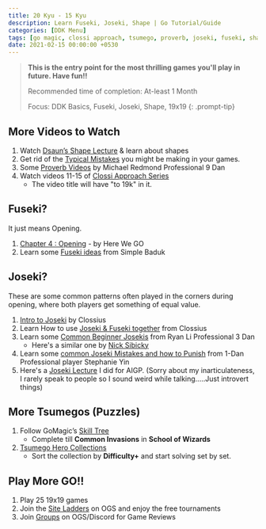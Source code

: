 ```yaml
---
title: 20 Kyu - 15 Kyu
description: Learn Fuseki, Joseki, Shape | Go Tutorial/Guide
categories: [DDK Menu]
tags: [go magic, clossi approach, tsumego, proverb, joseki, fuseki, shape, 19x19]
date: 2021-02-15 00:00:00 +0530
---
```


> **This is the entry point for the most thrilling games you'll play in future. Have fun!!**
>
> Recommended time of completion: At-least 1 Month
>
> Focus: DDK Basics, Fuseki, Joseki, Shape, 19x19
{: .prompt-tip}

## More Videos to Watch

1. Watch <a href="https://youtu.be/JKBh8FGK9bU?si=Fr9eXsnyngoaAWt7" target="_blank">Dsaun’s Shape Lecture</a> & learn about shapes
2. Get rid of the <a href="https://youtube.com/playlist?list=PL4DLlaT_bvDGrdhYprplj7pObLYMqjGWv&si=67T0PcnhJKesPl6t" target="_blank">Typical Mistakes</a> you might be making in your games.
3. Some <a href="https://youtube.com/playlist?list=PLW5_cMTm0wvZZbzgAn2plq-yiSd9fo7Jn&si=45sfu2uuLEEWv0sr" target="_blank">Proverb Videos</a> by Michael Redmond Professional 9 Dan
4. Watch videos 11-15 of <a href="https://youtube.com/playlist?list=PL5mVjO5OFYSymMy2Mixl7E5vpwFDO_0B4&si=C_V23Nfre_AJsK2M" target="_blank">Clossi Approach Series</a>
   - The video title will have "to 19k" in it.

## Fuseki?
It just means Opening.

1. <a href="https://youtube.com/playlist?list=PLsIslX1eRChJQsuXbM4F33heTObfWM7S6&si=RkjYUCXZa1d5e2dU" target="_blank">Chapter 4 : Opening</a> - by Here We GO
2. Learn some <a href="https://youtu.be/fNE8E1F5zOI?si=LA6XNGYjEYbwjPmW" target="_blank">Fuseki ideas</a> from Simple Baduk

## Joseki?
These are some common patterns often played in the corners during opening, where both players get something of equal value.

1. <a href="https://www.youtube.com/watch?v=-vcg9RLeJEk" target="_blank">Intro to Joseki</a> by Clossius
2. Learn How to use <a href="https://www.youtube.com/watch?v=3RITNTSS0us" target="_blank">Joseki & Fuseki together</a> from Clossius
3. Learn some <a href="https://www.youtube.com/watch?v=ufcRYy4r6ec&pp=ygUObnlpZyBnbyBqb3Nla2k%3D">Common Beginner Josekis</a> from Ryan Li Professional 3 Dan
   - Here's a similar one by <a href="https://www.youtube.com/watch?v=_JvsE0CounQ" target="_blank">Nick Sibicky</a>
4. Learn some <a href="https://www.youtube.com/watch?v=knQJfMPzBnI" target="_blank">common Joseki Mistakes and how to Punish</a> from 1-Dan Professional player Stephanie Yin
5. Here's a <a href="https://youtu.be/EhEhH_jZjaw?si=h0l4cCXFA5Y1KZVm" target="_blank">Joseki Lecture</a> I did for AIGP. (Sorry about my inarticulateness, I rarely speak to people so I sound weird while talking.....Just introvert things)

## More Tsumegos (Puzzles)

1. Follow GoMagic’s <a href="https://gomagic.org/go-problems/" target="_blank">Skill Tree</a> 
   - Complete till **Common Invasions** in **School of Wizards** 
2. <a href="https://tsumego-hero.com/sets" target="_blank">Tsumego Hero Collections</a>
   - Sort the collection by **Difficulty+** and start solving set by set.

## Play More GO!!

1. Play 25 19x19 games
2. Join the <a href="https://online-go.com/ladders" target="_blank">Site Ladders</a>  on OGS and enjoy the free tournaments
3. Join <a href="https://online-go.com/groups" target="_blank">Groups</a>  on OGS/Discord for Game Reviews
